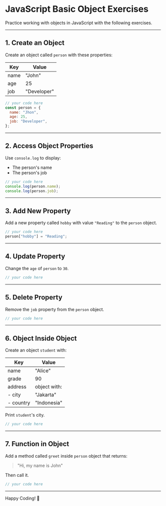 # JavaScript Basic Object Exercises

Practice working with objects in JavaScript with the following exercises.

---

## 1. Create an Object

Create an object called `person` with these properties:

| Key  | Value       |
| ---- | ----------- |
| name | "John"      |
| age  | 25          |
| job  | "Developer" |

```javascript
// your code here
const person = {
  name: "Jhon",
  age: 25,
  job: "Developer",
};
```

---

## 2. Access Object Properties

Use `console.log` to display:

- The person's name
- The person's job

```javascript
// your code here
console.log(person.name);
console.log(person.job);
```

---

## 3. Add New Property

Add a new property called `hobby` with value `"Reading"` to the `person` object.

```javascript
// your code here
person["hobby"] = "Reading";
```

---

## 4. Update Property

Change the `age` of `person` to `30`.

```javascript
// your code here
```

---

## 5. Delete Property

Remove the `job` property from the `person` object.

```javascript
// your code here
```

---

## 6. Object Inside Object

Create an object `student` with:

| Key       | Value        |
| --------- | ------------ |
| name      | "Alice"      |
| grade     | 90           |
| address   | object with: |
| - city    | "Jakarta"    |
| - country | "Indonesia"  |

Print `student`'s city.

```javascript
// your code here
```

---

## 7. Function in Object

Add a method called `greet` inside `person` object that returns:

> "Hi, my name is John"

Then call it.

```javascript
// your code here
```

---

Happy Coding! 🚀
